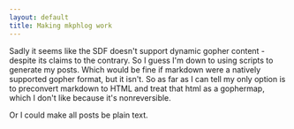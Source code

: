 ```yaml
---
layout: default
title: Making mkphlog work
---
```

Sadly it seems like the SDF doesn't support dynamic gopher content - despite its claims to the contrary. So I guess I'm down to using scripts to generate my posts. Which would be fine if markdown were a natively supported gopher
format, but it isn't. So as far as I can tell my only option is to preconvert markdown to HTML and treat that html as a gophermap, which I don't like because it's nonreversible.

Or I could make all posts be plain text.
